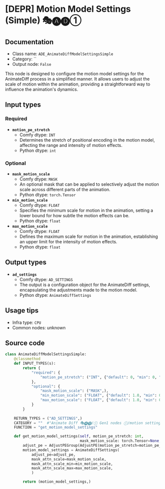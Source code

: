 # [DEPR] Motion Model Settings (Simple) 🎭🅐🅓①
## Documentation
- Class name: `ADE_AnimateDiffModelSettingsSimple`
- Category: ``
- Output node: `False`

This node is designed to configure the motion model settings for the AnimateDiff process in a simplified manner. It allows users to adjust the scale of motion within the animation, providing a straightforward way to influence the animation's dynamics.
## Input types
### Required
- **`motion_pe_stretch`**
    - Comfy dtype: `INT`
    - Determines the stretch of positional encoding in the motion model, affecting the range and intensity of motion effects.
    - Python dtype: `int`
### Optional
- **`mask_motion_scale`**
    - Comfy dtype: `MASK`
    - An optional mask that can be applied to selectively adjust the motion scale across different parts of the animation.
    - Python dtype: `torch.Tensor`
- **`min_motion_scale`**
    - Comfy dtype: `FLOAT`
    - Specifies the minimum scale for motion in the animation, setting a lower bound for how subtle the motion effects can be.
    - Python dtype: `float`
- **`max_motion_scale`**
    - Comfy dtype: `FLOAT`
    - Defines the maximum scale for motion in the animation, establishing an upper limit for the intensity of motion effects.
    - Python dtype: `float`
## Output types
- **`ad_settings`**
    - Comfy dtype: `AD_SETTINGS`
    - The output is a configuration object for the AnimateDiff settings, encapsulating the adjustments made to the motion model.
    - Python dtype: `AnimateDiffSettings`
## Usage tips
- Infra type: `CPU`
- Common nodes: unknown


## Source code
```python
class AnimateDiffModelSettingsSimple:
    @classmethod
    def INPUT_TYPES(s):
        return {
            "required": {
                "motion_pe_stretch": ("INT", {"default": 0, "min": 0, "step": 1}),
            },
            "optional": {
                "mask_motion_scale": ("MASK",),
                "min_motion_scale": ("FLOAT", {"default": 1.0, "min": 0.0, "step": 0.001}),
                "max_motion_scale": ("FLOAT", {"default": 1.0, "min": 0.0, "step": 0.001}),
            }
        }
    
    RETURN_TYPES = ("AD_SETTINGS",)
    CATEGORY = ""  #"Animate Diff 🎭🅐🅓/① Gen1 nodes ①/motion settings/experimental"
    FUNCTION = "get_motion_model_settings"

    def get_motion_model_settings(self, motion_pe_stretch: int,
                                  mask_motion_scale: torch.Tensor=None, min_motion_scale: float=1.0, max_motion_scale: float=1.0):
        adjust_pe = AdjustPEGroup(AdjustPE(motion_pe_stretch=motion_pe_stretch))
        motion_model_settings = AnimateDiffSettings(
            adjust_pe=adjust_pe,
            mask_attn_scale=mask_motion_scale,
            mask_attn_scale_min=min_motion_scale,
            mask_attn_scale_max=max_motion_scale,
            )

        return (motion_model_settings,)

```
